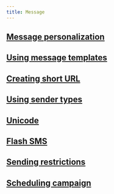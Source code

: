 ```yaml
---
title: Message
---
```


## [Message personalization](message-personalization.md#how-can-i-personalize-my-campaign)

## [Using message templates](message-template.md#how-can-i-use-a-message-text-template)

## [Creating short URL](url-shortener.md#how-do-i-create-a-new-short-url)

## [Using sender types](sender-type.md#what-is-a-sender-type-and-how-can-i-use-it)

## [Unicode](unicode.md#what-is-unicode)

## [Flash SMS](flash-sms.md#what-is-flash-sms)

## [Sending restrictions](sending-restrictions.md#what-are-sending-restrictions)

## [Scheduling campaign](scheduling-campaign.md#how-to-schedule-my-campaign-and-set-a-correct-time-and-date)
